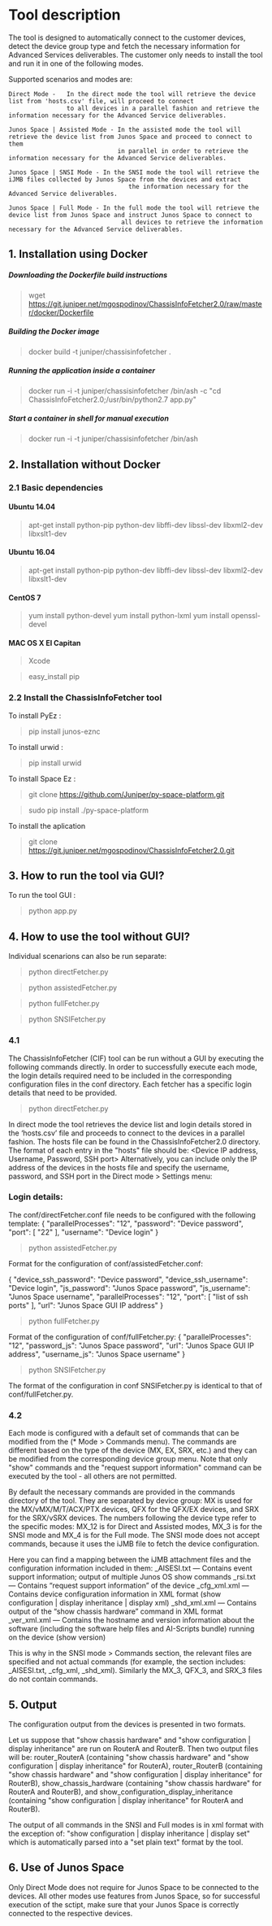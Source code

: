 # Tool description

The tool is designed to automatically connect to the customer devices, detect the device group type and fetch the necessary information for Advanced Services deliverables. The customer only needs to install the tool and run it in one of the following modes. 


Supported scenarios and modes are:
    
    Direct Mode -   In the direct mode the tool will retrieve the device list from 'hosts.csv' file, will proceed to connect 
                    to all devices in a parallel fashion and retrieve the information necessary for the Advanced Service deliverables.
    
    Junos Space | Assisted Mode - In the assisted mode the tool will retrieve the device list from Junos Space and proceed to connect to them 
                                  in parallel in order to retrieve the information necessary for the Advanced Service deliverables.
                                  
    Junos Space | SNSI Mode - In the SNSI mode the tool will retrieve the iJMB files collected by Junos Space from the devices and extract 
                                     the information necessary for the Advanced Service deliverables.
    
    Junos Space | Full Mode - In the full mode the tool will retrieve the device list from Junos Space and instruct Junos Space to connect to 
                                   all devices to retrieve the information necessary for the Advanced Service deliverables.


## 1. Installation using Docker

##### Downloading the Dockerfile build instructions
>wget https://git.juniper.net/mgospodinov/ChassisInfoFetcher2.0/raw/master/docker/Dockerfile

##### Building the Docker image
>docker build -t juniper/chassisinfofetcher .

##### Running the application inside a container
>docker run -i -t juniper/chassisinfofetcher  /bin/ash -c "cd ChassisInfoFetcher2.0;/usr/bin/python2.7 app.py"

##### Start a container in shell for manual execution
>docker run -i -t juniper/chassisinfofetcher  /bin/ash 

## 2. Installation without Docker

### 2.1 Basic dependencies 

#### Ubuntu 14.04

>apt-get install python-pip python-dev libffi-dev libssl-dev libxml2-dev libxslt1-dev

#### Ubuntu 16.04
 
>apt-get install python-pip python-dev libffi-dev libssl-dev libxml2-dev libxslt1-dev

#### CentOS 7

>yum install python-devel
>yum install python-lxml
>yum install openssl-devel

#### MAC OS X El Capitan

>Xcode

>easy_install pip

### 2.2 Install the ChassisInfoFetcher tool
  
  To install PyEz : 
> pip install junos-eznc
  
  To install urwid :
> pip install urwid
  
  To install Space Ez :    
> git clone https://github.com/Juniper/py-space-platform.git

> sudo pip install ./py-space-platform

  To install the aplication
 > git clone https://git.juniper.net/mgospodinov/ChassisInfoFetcher2.0.git 
    

## 3. How to run the tool via GUI?

To run the tool GUI :
   > python app.py
   
## 4. How to use the tool without GUI?

Individual scenarions can also be run separate:
   
   > python directFetcher.py
   
   > python assistedFetcher.py
   
   > python fullFetcher.py
   
   > python SNSIFetcher.py
   
### 4.1
The ChassisInfoFetcher (CIF) tool can be run without a GUI by executing the following commands directly. In order to successfully execute each mode, the login details required need to be included in the corresponding configuration files in the conf directory. Each fetcher has a specific login details that need to be provided.

   > python directFetcher.py
   
In direct mode the tool retrieves the device list and login details stored in the ‘hosts.csv’ file and proceeds to connect to the devices in a parallel fashion. The hosts file can be found in the ChassisInfoFetcher2.0 directory. The format of each entry in the "hosts" file should be: 
<Device IP address, Username, Password, SSH port>
Alternatively, you can include only the IP address of the devices in the hosts file and specify the username, password, and SSH port in the Direct mode > Settings menu:

### Login details:
The conf/directFetcher.conf file needs to be configured with the following template:
{
    "parallelProcesses": "12",
    "password": "Device password",
    "port": [
        "22"
    ],
    "username": "Device login"
}
   > python assistedFetcher.py

Format for the configuration of conf/assistedFetcher.conf:

{
    "device_ssh_password": "Device password",
    "device_ssh_username": "Device login",
    "js_password": "Junos Space password",
    "js_username": "Junos Space username",
    "parallelProcesses": "12",
    "port": [
        "list of ssh ports"
    ],
    "url": "Junos Space GUI IP address"
}

   > python fullFetcher.py

Format of the configuration of conf/fullFetcher.py:
{
    "parallelProcesses": "12",
    "password_js": "Junos Space password",
    "url": "Junos Space GUI IP address",
    "username_js": "Junos Space username"
}


   > python SNSIFetcher.py

The format of the configuration in conf SNSIFetcher.py is identical to that of conf/fullFetcher.py.

### 4.2 
Each mode is configured with a default set of commands that can be modified from the (* Mode > Commands menu). The commands are different based on the type of the device (MX, EX, SRX, etc.) and they can be modified from the corresponding device group menu. Note that only "show" commands and the "request support information" command can be executed by the tool - all others are not permitted. 

By default the necessary commands are provided in the commands directory of the tool. They are separated by device group: MX is used for the MX/vMX/M/T/ACX/PTX devices, QFX for the QFX/EX devices, and SRX for the SRX/vSRX devices. The numbers following the device type refer to the specific modes: MX_12 is for Direct and Assisted modes, MX_3 is for the SNSI mode and MX_4 is for the Full mode. The SNSI mode does not accept commands, because it uses the iJMB file to fetch the device configuration. 

Here you can find a mapping between the iJMB attachment files and the configuration information included in them:
        _AISESI.txt — Contains event support information; output of multiple Junos OS show commands 
        _rsi.txt — Contains “request support information” of the device 
        _cfg_xml.xml — Contains device configuration information in XML format (show configuration | display inheritance | display xml)
        _shd_xml.xml — Contains output of the “show chassis hardware” command in XML format 
        _ver_xml.xml — Contains the hostname and version information about the software (including the software help files and AI-Scripts bundle) running on the device (show version) 

This is why in the SNSI mode > Commands section, the relevant files are specified and not actual commands (for example, the section includes: _AISESI.txt, _cfg_xml, _shd_xml). Similarly the MX_3, QFX_3, and SRX_3 files do not contain commands.


## 5. Output

The configuration output from the devices is presented in two formats. 

Let us suppose that "show chassis hardware" and "show configuration | display inheritance" are run on RouterA and RouterB. Then two output files will be: router_RouterA (containing "show chassis hardware" and "show configuration | display inheritance" for RouterA), router_RouterB (containing "show chassis hardware" and "show configuration | display inheritance" for RouterB), show_chassis_hardware (containing "show chassis hardware" for RouterA and RouterB), and show_configuration_display_inheritance (containing "show configuration | display inheritance" for RouterA and RouterB).

The output of all commands in the SNSI and Full modes is in xml format with the exception of: "show configuration | display inheritance | display set" which is automatically parsed into a "set plain text" format by the tool. 


## 6. Use of Junos Space

Only Direct Mode does not require for Junos Space to be connected to the devices. All other modes use features from Junos Space, so for successful execution of the sctipt, make sure that your Junos Space is correctly connected to the respective devices.




    
    
    
